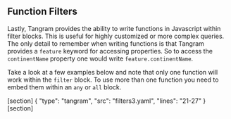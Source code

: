 ## Function Filters

Lastly, Tangram provides the ability to write functions in Javascript within filter blocks. This is useful for highly customized or more complex queries. The only detail to remember when writing functions is that Tangram provides a `feature` keyword for accessing properties. So to access the `continentName` property one would write `feature.continentName`.

Take a look at a few examples below and note that only one function will work within the `filter` block. To use more than one function you need to embed them within an `any` or `all` block.

[section]
{ "type": "tangram", "src": "filters3.yaml", "lines": "21-27" }
[section]
